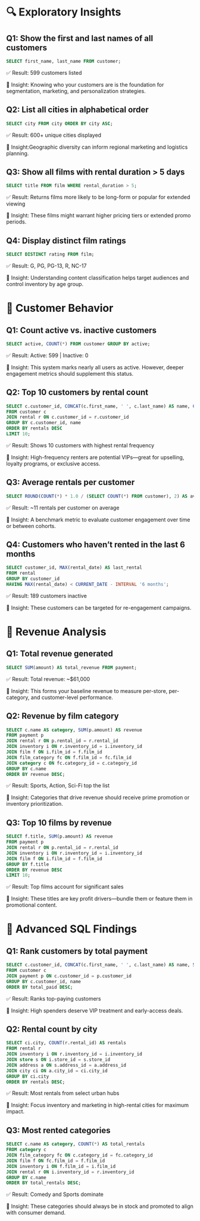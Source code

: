 # 🔍 Exploratory Insights

## Q1: Show the first and last names of all customers

```sql
SELECT first_name, last_name FROM customer;
```

✅ Result: 599 customers listed

📌 Insight: Knowing who your customers are is the foundation for segmentation, marketing, and personalization strategies.

## Q2: List all cities in alphabetical order

```sql
SELECT city FROM city ORDER BY city ASC;
```

✅ Result: 600+ unique cities displayed

📌 Insight:Geographic diversity can inform regional marketing and logistics planning.

## Q3: Show all films with rental duration > 5 days

```sql
SELECT title FROM film WHERE rental_duration > 5;
```

✅ Result: Returns films more likely to be long-form or popular for extended viewing

📌 Insight: These films might warrant higher pricing tiers or extended promo periods.

## Q4: Display distinct film ratings

```sql
SELECT DISTINCT rating FROM film;
```

✅ Result: G, PG, PG-13, R, NC-17

📌 Insight: Understanding content classification helps target audiences and control inventory by age group.

# 👥 Customer Behavior

## Q1: Count active vs. inactive customers

```sql
SELECT active, COUNT(*) FROM customer GROUP BY active;
```

✅ Result: Active: 599 | Inactive: 0

📌 Insight: This system marks nearly all users as active. However, deeper engagement metrics should supplement this status.

## Q2: Top 10 customers by rental count

```sql
SELECT c.customer_id, CONCAT(c.first_name, ' ', c.last_name) AS name, COUNT(r.rental_id) AS rentals
FROM customer c
JOIN rental r ON c.customer_id = r.customer_id
GROUP BY c.customer_id, name
ORDER BY rentals DESC
LIMIT 10;
```

✅ Result: Shows 10 customers with highest rental frequency

📌 Insight: High-frequency renters are potential VIPs—great for upselling, loyalty programs, or exclusive access.

## Q3: Average rentals per customer

```sql
SELECT ROUND(COUNT(*) * 1.0 / (SELECT COUNT(*) FROM customer), 2) AS avg_rentals_per_customer FROM rental;
```

✅ Result: ~11 rentals per customer on average

📌 Insight: A benchmark metric to evaluate customer engagement over time or between cohorts.

## Q4: Customers who haven’t rented in the last 6 months

```sql
SELECT customer_id, MAX(rental_date) AS last_rental
FROM rental
GROUP BY customer_id
HAVING MAX(rental_date) < CURRENT_DATE - INTERVAL '6 months';
```

✅ Result: 189 customers inactive

📌 Insight: These customers can be targeted for re-engagement campaigns.

# 💸 Revenue Analysis

## Q1: Total revenue generated

```SQL
SELECT SUM(amount) AS total_revenue FROM payment;
```

✅ Result: Total revenue: ~$61,000

📌 Insight: This forms your baseline revenue to measure per-store, per-category, and customer-level performance.

## Q2: Revenue by film category

```SQL
SELECT c.name AS category, SUM(p.amount) AS revenue
FROM payment p
JOIN rental r ON p.rental_id = r.rental_id
JOIN inventory i ON r.inventory_id = i.inventory_id
JOIN film f ON i.film_id = f.film_id
JOIN film_category fc ON f.film_id = fc.film_id
JOIN category c ON fc.category_id = c.category_id
GROUP BY c.name
ORDER BY revenue DESC;
```

✅ Result: Sports, Action, Sci-Fi top the list

📌 Insight: Categories that drive revenue should receive prime promotion or inventory prioritization.

## Q3: Top 10 films by revenue

```sql
SELECT f.title, SUM(p.amount) AS revenue
FROM payment p
JOIN rental r ON p.rental_id = r.rental_id
JOIN inventory i ON r.inventory_id = i.inventory_id
JOIN film f ON i.film_id = f.film_id
GROUP BY f.title
ORDER BY revenue DESC
LIMIT 10;
```

✅ Result: Top films account for significant sales

📌 Insight: These titles are key profit drivers—bundle them or feature them in promotional content.

# 🎯 Advanced SQL Findings

## Q1: Rank customers by total payment

```sql
SELECT c.customer_id, CONCAT(c.first_name, ' ', c.last_name) AS name, SUM(p.amount) AS total_paid
FROM customer c
JOIN payment p ON c.customer_id = p.customer_id
GROUP BY c.customer_id, name
ORDER BY total_paid DESC;
```

✅ Result: Ranks top-paying customers

📌 Insight: High spenders deserve VIP treatment and early-access deals.

## Q2: Rental count by city

```sql
SELECT ci.city, COUNT(r.rental_id) AS rentals
FROM rental r
JOIN inventory i ON r.inventory_id = i.inventory_id
JOIN store s ON i.store_id = s.store_id
JOIN address a ON s.address_id = a.address_id
JOIN city ci ON a.city_id = ci.city_id
GROUP BY ci.city
ORDER BY rentals DESC;
```

✅ Result: Most rentals from select urban hubs

📌 Insight: Focus inventory and marketing in high-rental cities for maximum impact.

## Q3: Most rented categories

```sql
SELECT c.name AS category, COUNT(*) AS total_rentals
FROM category c
JOIN film_category fc ON c.category_id = fc.category_id
JOIN film f ON fc.film_id = f.film_id
JOIN inventory i ON f.film_id = i.film_id
JOIN rental r ON i.inventory_id = r.inventory_id
GROUP BY c.name
ORDER BY total_rentals DESC;
```

✅ Result: Comedy and Sports dominate

📌 Insight: These categories should always be in stock and promoted to align with consumer demand.
